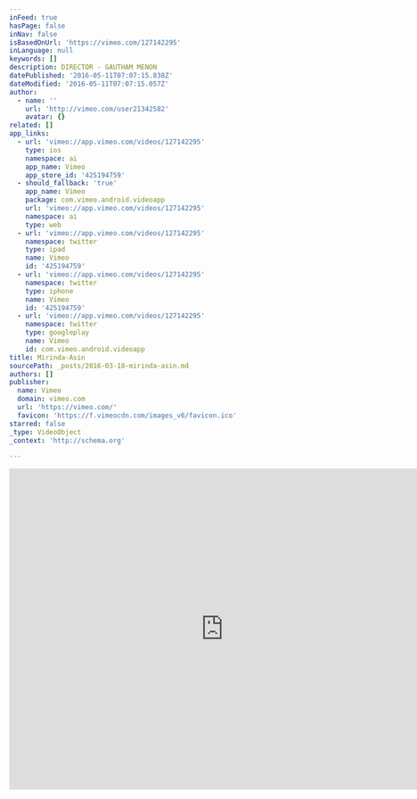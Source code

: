 ```yaml
---
inFeed: true
hasPage: false
inNav: false
isBasedOnUrl: 'https://vimeo.com/127142295'
inLanguage: null
keywords: []
description: DIRECTOR - GAUTHAM MENON
datePublished: '2016-05-11T07:07:15.838Z'
dateModified: '2016-05-11T07:07:15.057Z'
author:
  - name: ''
    url: 'http://vimeo.com/user21342582'
    avatar: {}
related: []
app_links:
  - url: 'vimeo://app.vimeo.com/videos/127142295'
    type: ios
    namespace: ai
    app_name: Vimeo
    app_store_id: '425194759'
  - should_fallback: 'true'
    app_name: Vimeo
    package: com.vimeo.android.videoapp
    url: 'vimeo://app.vimeo.com/videos/127142295'
    namespace: ai
    type: web
  - url: 'vimeo://app.vimeo.com/videos/127142295'
    namespace: twitter
    type: ipad
    name: Vimeo
    id: '425194759'
  - url: 'vimeo://app.vimeo.com/videos/127142295'
    namespace: twitter
    type: iphone
    name: Vimeo
    id: '425194759'
  - url: 'vimeo://app.vimeo.com/videos/127142295'
    namespace: twitter
    type: googleplay
    name: Vimeo
    id: com.vimeo.android.videoapp
title: Mirinda-Asin
sourcePath: _posts/2016-03-18-mirinda-asin.md
authors: []
publisher:
  name: Vimeo
  domain: vimeo.com
  url: 'https://vimeo.com/'
  favicon: 'https://f.vimeocdn.com/images_v6/favicon.ico'
starred: false
_type: VideoObject
_context: 'http://schema.org'

---
```

<iframe src="https://cdn.embedly.com/widgets/media.html?src=https%3A%2F%2Fplayer.vimeo.com%2Fvideo%2F127142295&amp;url=https%3A%2F%2Fvimeo.com%2F127142295&amp;image=http%3A%2F%2Fi.vimeocdn.com%2Fvideo%2F517822862_640.jpg&amp;key=b7d04c9b404c499eba89ee7072e1c4f7&amp;type=text%2Fhtml&amp;schema=vimeo" width="768" height="576" scrolling="no" frameborder="0" allowfullscreen="allowfullscreen" style=""></iframe>